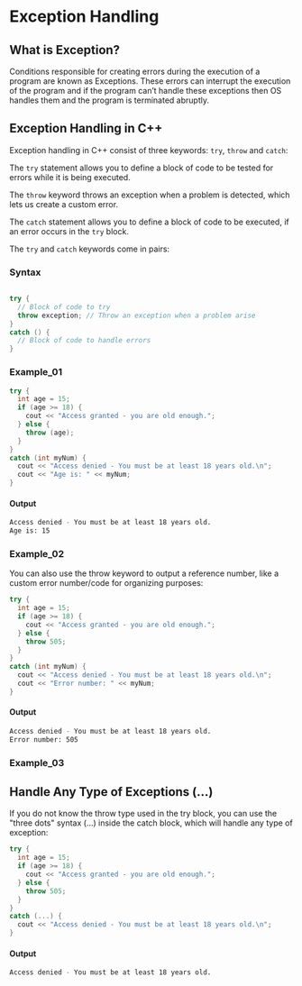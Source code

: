 # Exception Handling

## What is Exception?

Conditions responsible for creating errors during the execution of a program are known as Exceptions. These errors can interrupt the execution of the program and if the program can’t handle these exceptions then OS handles them and the program is terminated abruptly.

## Exception Handling in C++

Exception handling in C++ consist of three keywords: ```try```, ```throw``` and ```catch```:

The ```try``` statement allows you to define a block of code to be tested for errors while it is being executed.

The ```throw``` keyword throws an exception when a problem is detected, which lets us create a custom error.

The ```catch``` statement allows you to define a block of code to be executed, if an error occurs in the ```try``` block.

The ```try``` and ```catch``` keywords come in pairs:

### Syntax

```cpp

try {
  // Block of code to try
  throw exception; // Throw an exception when a problem arise
}
catch () {
  // Block of code to handle errors
}

```

### Example_01

```cpp
try {
  int age = 15;
  if (age >= 18) {
    cout << "Access granted - you are old enough.";
  } else {
    throw (age);
  }
}
catch (int myNum) {
  cout << "Access denied - You must be at least 18 years old.\n";
  cout << "Age is: " << myNum;
}
```

#### Output

```bash
Access denied - You must be at least 18 years old.
Age is: 15
```

### Example_02

You can also use the throw keyword to output a reference number, like a custom error number/code for organizing purposes:

```cpp
try {
  int age = 15;
  if (age >= 18) {
    cout << "Access granted - you are old enough.";
  } else {
    throw 505;
  }
}
catch (int myNum) {
  cout << "Access denied - You must be at least 18 years old.\n";
  cout << "Error number: " << myNum;
}
```

#### Output

```bash
Access denied - You must be at least 18 years old.
Error number: 505
```

### Example_03

## Handle Any Type of Exceptions (...)

If you do not know the throw type used in the try block, you can use the "three dots" syntax (...) inside the catch block, which will handle any type of exception:

```cpp
try {
  int age = 15;
  if (age >= 18) {
    cout << "Access granted - you are old enough.";
  } else {
    throw 505;
  }
}
catch (...) {
  cout << "Access denied - You must be at least 18 years old.\n";
}
```

#### Output

```bash
Access denied - You must be at least 18 years old.
```
